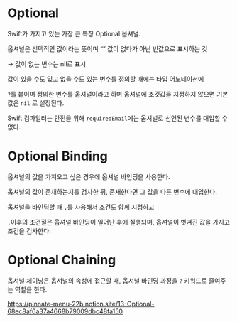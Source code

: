 # Optional

Swift가 가지고 있는 가장 큰 특징 Optional 옵셔널.

옵셔널은 선택적인 값이라는 뜻이며 “” 값이 없다가 아닌 빈값으로 표시하는 것

→ 값이 없는 변수는 nil로 표시

값이 있을 수도 있고 없을 수도 있는 변수를 정의할 때에는 타입 어노테이션에 

`?`를 붙이며 정의한 변수를 옵셔널이라고 하며 옵셔널에 초깃값을 지정하지 않으면 기본값은 `nil` 로 설정된다.

Swift 컴파일러는 안전을 위해 `requiredEmail`에는 옵셔널로 선언된 변수를 대입할 수 없다.

# ****Optional Binding****

옵셔널의 값을 가져오고 싶은 경우에 옵셔널 바인딩을 사용한다.

옵셔널의 값이 존재하는지를 검사한 뒤, 존재한다면 그 값을 다른 변수에 대입한다.

옵셔널을 바인딩할 때 `,`를 사용해서 조건도 함께 지정하고

`,`이후의 조건절은 옵셔널 바인딩이 일어난 후에 실행되며, 옵셔널이 벗겨진 값을 가지고 조건을 검사한다.

# ****Optional Chaining****

옵셔널 체이닝은 옵셔널의 속성에 접근할 때, 옵셔널 바인딩 과정을 `?` 키워드로 줄여주는 역할을 한다.

https://pinnate-menu-22b.notion.site/13-Optional-68ec8af6a37a4668b79009dbc48fa150